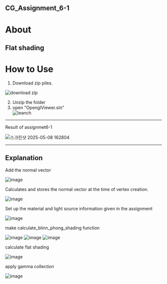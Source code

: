 ## CG_Assignment_6-1

About
===
Flat shading
---
How to Use
===
1. Download zip piles.  
   
![download zip](https://github.com/user-attachments/assets/3e76e9d2-5325-42a3-ba52-2bb3064c0a58)

2. Unzip the folder  
3. open "OpenglViewer.sln"  
![leanch](https://github.com/user-attachments/assets/1ed43ef3-d812-4b75-809d-fe1077eabf9b)
---
Result of assignmet6-1

![스크린샷 2025-05-08 162804](https://github.com/user-attachments/assets/3799856d-cd7b-4bec-a8ba-ffecbe26f1fa)

---
Explanation
---
Add the normal vector

![image](https://github.com/user-attachments/assets/441131f9-0fe0-4b9e-9125-1a1ce3d33b3e)

Calculates and stores the normal vector at the time of vertex creation.

![image](https://github.com/user-attachments/assets/3ef22cb2-2ad8-4f71-a730-2b16fe0bdbb2)

Set up the material and light source information given in the assignment

![image](https://github.com/user-attachments/assets/1fc287da-97b8-4f6b-b5af-c0b7564cee14)

make calculate_blinn_phong_shading function

![image](https://github.com/user-attachments/assets/b8212be3-0d4f-44f0-9504-eb87356d5c45)
![image](https://github.com/user-attachments/assets/20e1c511-0e00-4e39-8c03-5caa140ee590)
![image](https://github.com/user-attachments/assets/5dd87224-0e83-4efb-9cde-c8779116b8cd)

calculate flat shading

![image](https://github.com/user-attachments/assets/0e01a6ae-6db3-4baf-9df6-86b49e290e9a)

apply gamma collection 

![image](https://github.com/user-attachments/assets/8a0947db-4fc9-490b-ab37-a49d28d41fda)


